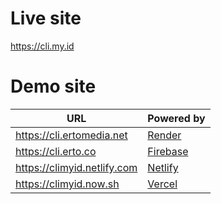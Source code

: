 # Live site
https://cli.my.id

# Demo site

URL | Powered by
---------|----------
 https://cli.ertomedia.net | [Render](https://cli.onrender.com/)
 https://cli.erto.co | [Firebase](https://climyid.web.app/)
 https://climyid.netlify.com | [Netlify](https://climyid.netlify.com/)
 https://climyid.now.sh | [Vercel](https://climyid.now.sh/)
